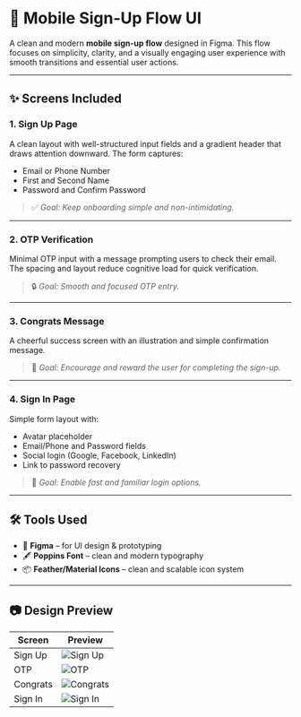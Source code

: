 # 📱 Mobile Sign-Up Flow UI

A clean and modern **mobile sign-up flow** designed in Figma. This flow focuses on simplicity, clarity, and a visually engaging user experience with smooth transitions and essential user actions.

---

## ✨ Screens Included

### 1. **Sign Up Page**
A clean layout with well-structured input fields and a gradient header that draws attention downward. The form captures:
- Email or Phone Number  
- First and Second Name  
- Password and Confirm Password

> ✅ *Goal: Keep onboarding simple and non-intimidating.*

---

### 2. **OTP Verification**
Minimal OTP input with a message prompting users to check their email. The spacing and layout reduce cognitive load for quick verification.

> 🔒 *Goal: Smooth and focused OTP entry.*

---

### 3. **Congrats Message**
A cheerful success screen with an illustration and simple confirmation message.

> 🎉 *Goal: Encourage and reward the user for completing the sign-up.*

---

### 4. **Sign In Page**
Simple form layout with:
- Avatar placeholder
- Email/Phone and Password fields
- Social login (Google, Facebook, LinkedIn)
- Link to password recovery

> 🔑 *Goal: Enable fast and familiar login options.*

---

## 🛠️ Tools Used

- 🎨 **Figma** – for UI design & prototyping  
- 🖋️ **Poppins Font** – clean and modern typography  
- 📦 **Feather/Material Icons** – clean and scalable icon system

---

## 📷 Design Preview

| Screen | Preview |
|--------|---------|
| Sign Up | ![Sign Up](link-to-image) |
| OTP | ![OTP](link-to-image) |
| Congrats | ![Congrats](link-to-image) |
| Sign In | ![Sign In](link-to-image) |


